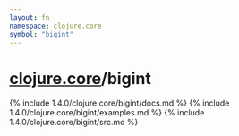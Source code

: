 ```yaml
---
layout: fn
namespace: clojure.core
symbol: "bigint"
---
```


# [clojure.core](../)/bigint

{% include 1.4.0/clojure.core/bigint/docs.md %}
{% include 1.4.0/clojure.core/bigint/examples.md %}
{% include 1.4.0/clojure.core/bigint/src.md %}

